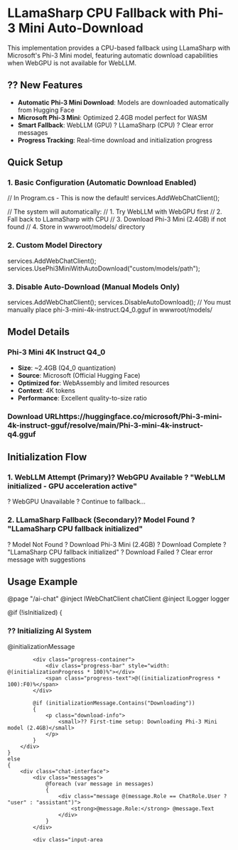 # LLamaSharp CPU Fallback with Phi-3 Mini Auto-Download

This implementation provides a CPU-based fallback using LLamaSharp with Microsoft's Phi-3 Mini model, featuring automatic download capabilities when WebGPU is not available for WebLLM.

## ?? New Features

- **Automatic Phi-3 Mini Download**: Models are downloaded automatically from Hugging Face
- **Microsoft Phi-3 Mini**: Optimized 2.4GB model perfect for WASM
- **Smart Fallback**: WebLLM (GPU) ? LLamaSharp (CPU) ? Clear error messages
- **Progress Tracking**: Real-time download and initialization progress

## Quick Setup

### 1. Basic Configuration (Automatic Download Enabled)
// In Program.cs - This is now the default!
services.AddWebChatClient();

// The system will automatically:
// 1. Try WebLLM with WebGPU first
// 2. Fall back to LLamaSharp with CPU
// 3. Download Phi-3 Mini (2.4GB) if not found
// 4. Store in wwwroot/models/ directory
### 2. Custom Model Directory
services.AddWebChatClient();
services.UsePhi3MiniWithAutoDownload("custom/models/path");
### 3. Disable Auto-Download (Manual Models Only)
services.AddWebChatClient();
services.DisableAutoDownload();
// You must manually place phi-3-mini-4k-instruct.Q4_0.gguf in wwwroot/models/
## Model Details

### Phi-3 Mini 4K Instruct Q4_0
- **Size**: ~2.4GB (Q4_0 quantization)
- **Source**: Microsoft (Official Hugging Face)
- **Optimized for**: WebAssembly and limited resources
- **Context**: 4K tokens
- **Performance**: Excellent quality-to-size ratio

### Download URLhttps://huggingface.co/microsoft/Phi-3-mini-4k-instruct-gguf/resolve/main/Phi-3-mini-4k-instruct-q4.gguf
## Initialization Flow

### 1. WebLLM Attempt (Primary)? WebGPU Available    ? "WebLLM initialized - GPU acceleration active"
? WebGPU Unavailable ? Continue to fallback...
### 2. LLamaSharp Fallback (Secondary)? Model Found        ? "LLamaSharp CPU fallback initialized"
? Model Not Found    ? Download Phi-3 Mini (2.4GB)
? Download Complete  ? "LLamaSharp CPU fallback initialized"
? Download Failed    ? Clear error message with suggestions
## Usage Example
@page "/ai-chat"
@inject IWebChatClient chatClient
@inject ILogger<AiChat> logger

<div class="ai-container">
    @if (!isInitialized)
    {
        <div class="initialization-panel">
            <h3>?? Initializing AI System</h3>
            <p class="status-message">@initializationMessage</p>
            
            <div class="progress-container">
                <div class="progress-bar" style="width: @(initializationProgress * 100)%"></div>
                <span class="progress-text">@((initializationProgress * 100):F0)%</span>
            </div>
            
            @if (initializationMessage.Contains("Downloading"))
            {
                <p class="download-info">
                    <small>?? First-time setup: Downloading Phi-3 Mini model (2.4GB)</small>
                </p>
            }
        </div>
    }
    else
    {
        <div class="chat-interface">
            <div class="messages">
                @foreach (var message in messages)
                {
                    <div class="message @(message.Role == ChatRole.User ? "user" : "assistant")">
                        <strong>@message.Role:</strong> @message.Text
                    </div>
                }
            </div>
            
            <div class="input-area